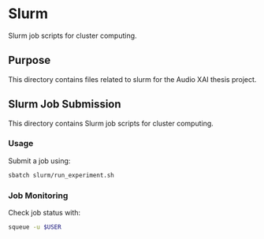 # Slurm

Slurm job scripts for cluster computing.

## Purpose

This directory contains files related to slurm for the Audio XAI thesis project.

## Slurm Job Submission

This directory contains Slurm job scripts for cluster computing.

### Usage

Submit a job using:
```bash
sbatch slurm/run_experiment.sh
```

### Job Monitoring

Check job status with:
```bash
squeue -u $USER
```
